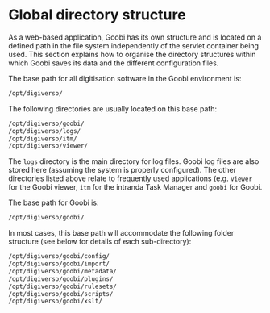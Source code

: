 # Global directory structure

As a web-based application, Goobi has its own structure and is located on a defined path in the file system independently of the servlet container being used. This section explains how to organise the directory structures within which Goobi saves its data and the different configuration files.

The base path for all digitisation software in the Goobi environment is:

```bash
/opt/digiverso/
```

The following directories are usually located on this base path:

```bash
/opt/digiverso/goobi/
/opt/digiverso/logs/
/opt/digiverso/itm/
/opt/digiverso/viewer/
```

The `logs` directory is the main directory for log files. Goobi log files are also stored here (assuming the system is properly configured). The other directories listed above relate to frequently used applications (e.g. `viewer` for the Goobi viewer, `itm` for the intranda Task Manager and `goobi` for Goobi.

The base path for Goobi is:

```bash
/opt/digiverso/goobi/
```

In most cases, this base path will accommodate the following folder structure (see below for details of each sub-directory):

```bash
/opt/digiverso/goobi/config/
/opt/digiverso/goobi/import/
/opt/digiverso/goobi/metadata/
/opt/digiverso/goobi/plugins/
/opt/digiverso/goobi/rulesets/
/opt/digiverso/goobi/scripts/
/opt/digiverso/goobi/xslt/
```